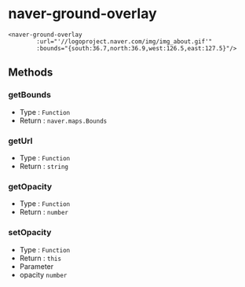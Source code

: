 # naver-ground-overlay
```vue
<naver-ground-overlay
        :url="'//logoproject.naver.com/img/img_about.gif'"
        :bounds="{south:36.7,north:36.9,west:126.5,east:127.5}"/>
```
## Methods

### getBounds
* Type : `Function`
* Return : `naver.maps.Bounds`

### getUrl
* Type : `Function`
* Return : `string`

### getOpacity
* Type : `Function`
* Return : `number`

### setOpacity
* Type : `Function`
* Return : `this`
* Parameter
 * opacity `number`
